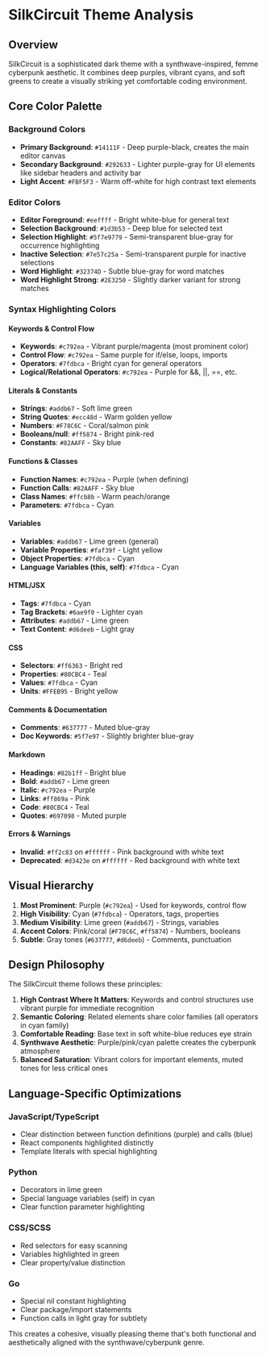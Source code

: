 # SilkCircuit Theme Analysis

## Overview

SilkCircuit is a sophisticated dark theme with a synthwave-inspired, femme cyberpunk aesthetic. It combines deep purples, vibrant cyans, and soft greens to create a visually striking yet comfortable coding environment.

## Core Color Palette

### Background Colors

- **Primary Background**: `#14111F` - Deep purple-black, creates the main editor canvas
- **Secondary Background**: `#292633` - Lighter purple-gray for UI elements like sidebar headers and activity bar
- **Light Accent**: `#FBF5F3` - Warm off-white for high contrast text elements

### Editor Colors

- **Editor Foreground**: `#eeffff` - Bright white-blue for general text
- **Selection Background**: `#1d3b53` - Deep blue for selected text
- **Selection Highlight**: `#5f7e9779` - Semi-transparent blue-gray for occurrence highlighting
- **Inactive Selection**: `#7e57c25a` - Semi-transparent purple for inactive selections
- **Word Highlight**: `#32374D` - Subtle blue-gray for word matches
- **Word Highlight Strong**: `#2E3250` - Slightly darker variant for strong matches

### Syntax Highlighting Colors

#### Keywords & Control Flow

- **Keywords**: `#c792ea` - Vibrant purple/magenta (most prominent color)
- **Control Flow**: `#c792ea` - Same purple for if/else, loops, imports
- **Operators**: `#7fdbca` - Bright cyan for general operators
- **Logical/Relational Operators**: `#c792ea` - Purple for &&, ||, ==, etc.

#### Literals & Constants

- **Strings**: `#addb67` - Soft lime green
- **String Quotes**: `#ecc48d` - Warm golden yellow
- **Numbers**: `#F78C6C` - Coral/salmon pink
- **Booleans/null**: `#ff5874` - Bright pink-red
- **Constants**: `#82AAFF` - Sky blue

#### Functions & Classes

- **Function Names**: `#c792ea` - Purple (when defining)
- **Function Calls**: `#82AAFF` - Sky blue
- **Class Names**: `#ffcb8b` - Warm peach/orange
- **Parameters**: `#7fdbca` - Cyan

#### Variables

- **Variables**: `#addb67` - Lime green (general)
- **Variable Properties**: `#faf39f` - Light yellow
- **Object Properties**: `#7fdbca` - Cyan
- **Language Variables (this, self)**: `#7fdbca` - Cyan

#### HTML/JSX

- **Tags**: `#7fdbca` - Cyan
- **Tag Brackets**: `#6ae9f0` - Lighter cyan
- **Attributes**: `#addb67` - Lime green
- **Text Content**: `#d6deeb` - Light gray

#### CSS

- **Selectors**: `#ff6363` - Bright red
- **Properties**: `#80CBC4` - Teal
- **Values**: `#7fdbca` - Cyan
- **Units**: `#FFEB95` - Bright yellow

#### Comments & Documentation

- **Comments**: `#637777` - Muted blue-gray
- **Doc Keywords**: `#5f7e97` - Slightly brighter blue-gray

#### Markdown

- **Headings**: `#82b1ff` - Bright blue
- **Bold**: `#addb67` - Lime green
- **Italic**: `#c792ea` - Purple
- **Links**: `#ff869a` - Pink
- **Code**: `#80CBC4` - Teal
- **Quotes**: `#697098` - Muted purple

#### Errors & Warnings

- **Invalid**: `#ff2c83` on `#ffffff` - Pink background with white text
- **Deprecated**: `#d3423e` on `#ffffff` - Red background with white text

## Visual Hierarchy

1. **Most Prominent**: Purple (`#c792ea`) - Used for keywords, control flow
2. **High Visibility**: Cyan (`#7fdbca`) - Operators, tags, properties
3. **Medium Visibility**: Lime green (`#addb67`) - Strings, variables
4. **Accent Colors**: Pink/coral (`#F78C6C`, `#ff5874`) - Numbers, booleans
5. **Subtle**: Gray tones (`#637777`, `#d6deeb`) - Comments, punctuation

## Design Philosophy

The SilkCircuit theme follows these principles:

1. **High Contrast Where It Matters**: Keywords and control structures use vibrant purple for immediate recognition
2. **Semantic Coloring**: Related elements share color families (all operators in cyan family)
3. **Comfortable Reading**: Base text in soft white-blue reduces eye strain
4. **Synthwave Aesthetic**: Purple/pink/cyan palette creates the cyberpunk atmosphere
5. **Balanced Saturation**: Vibrant colors for important elements, muted tones for less critical ones

## Language-Specific Optimizations

### JavaScript/TypeScript

- Clear distinction between function definitions (purple) and calls (blue)
- React components highlighted distinctly
- Template literals with special highlighting

### Python

- Decorators in lime green
- Special language variables (self) in cyan
- Clear function parameter highlighting

### CSS/SCSS

- Red selectors for easy scanning
- Variables highlighted in green
- Clear property/value distinction

### Go

- Special nil constant highlighting
- Clear package/import statements
- Function calls in light gray for subtlety

This creates a cohesive, visually pleasing theme that's both functional and aesthetically aligned with the synthwave/cyberpunk genre.
